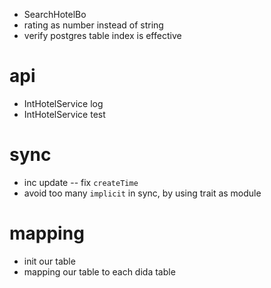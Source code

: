 - SearchHotelBo
- rating as number instead of string
- verify postgres table index is effective
# api
- IntHotelService log
- IntHotelService test
# sync
- inc update -- fix `createTime`
- avoid too many `implicit` in sync, by using trait as module
# mapping
- init our table
- mapping our table to each dida table
